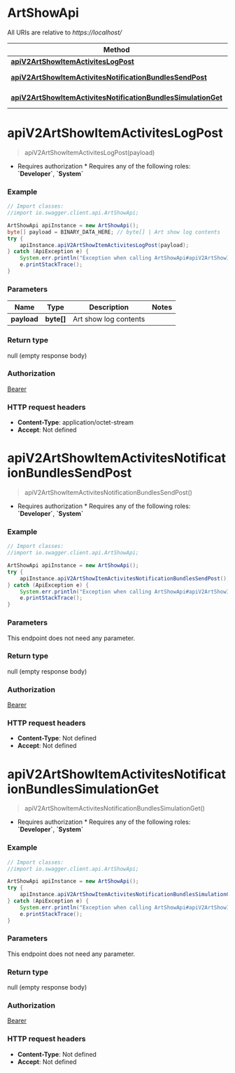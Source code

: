 # ArtShowApi

All URIs are relative to *https://localhost/*

Method | HTTP request | Description
------------- | ------------- | -------------
[**apiV2ArtShowItemActivitesLogPost**](ArtShowApi.md#apiV2ArtShowItemActivitesLogPost) | **POST** /Api/v2/ArtShow/ItemActivites/Log | 
[**apiV2ArtShowItemActivitesNotificationBundlesSendPost**](ArtShowApi.md#apiV2ArtShowItemActivitesNotificationBundlesSendPost) | **POST** /Api/v2/ArtShow/ItemActivites/NotificationBundles/Send | 
[**apiV2ArtShowItemActivitesNotificationBundlesSimulationGet**](ArtShowApi.md#apiV2ArtShowItemActivitesNotificationBundlesSimulationGet) | **GET** /Api/v2/ArtShow/ItemActivites/NotificationBundles/Simulation | 


<a name="apiV2ArtShowItemActivitesLogPost"></a>
# **apiV2ArtShowItemActivitesLogPost**
> apiV2ArtShowItemActivitesLogPost(payload)



  * Requires authorization     * Requires any of the following roles: **&#x60;Developer&#x60;**, **&#x60;System&#x60;**

### Example
```java
// Import classes:
//import io.swagger.client.api.ArtShowApi;

ArtShowApi apiInstance = new ArtShowApi();
byte[] payload = BINARY_DATA_HERE; // byte[] | Art show log contents
try {
    apiInstance.apiV2ArtShowItemActivitesLogPost(payload);
} catch (ApiException e) {
    System.err.println("Exception when calling ArtShowApi#apiV2ArtShowItemActivitesLogPost");
    e.printStackTrace();
}
```

### Parameters

Name | Type | Description  | Notes
------------- | ------------- | ------------- | -------------
 **payload** | **byte[]**| Art show log contents |

### Return type

null (empty response body)

### Authorization

[Bearer](../README.md#Bearer)

### HTTP request headers

 - **Content-Type**: application/octet-stream
 - **Accept**: Not defined

<a name="apiV2ArtShowItemActivitesNotificationBundlesSendPost"></a>
# **apiV2ArtShowItemActivitesNotificationBundlesSendPost**
> apiV2ArtShowItemActivitesNotificationBundlesSendPost()



  * Requires authorization     * Requires any of the following roles: **&#x60;Developer&#x60;**, **&#x60;System&#x60;**

### Example
```java
// Import classes:
//import io.swagger.client.api.ArtShowApi;

ArtShowApi apiInstance = new ArtShowApi();
try {
    apiInstance.apiV2ArtShowItemActivitesNotificationBundlesSendPost();
} catch (ApiException e) {
    System.err.println("Exception when calling ArtShowApi#apiV2ArtShowItemActivitesNotificationBundlesSendPost");
    e.printStackTrace();
}
```

### Parameters
This endpoint does not need any parameter.

### Return type

null (empty response body)

### Authorization

[Bearer](../README.md#Bearer)

### HTTP request headers

 - **Content-Type**: Not defined
 - **Accept**: Not defined

<a name="apiV2ArtShowItemActivitesNotificationBundlesSimulationGet"></a>
# **apiV2ArtShowItemActivitesNotificationBundlesSimulationGet**
> apiV2ArtShowItemActivitesNotificationBundlesSimulationGet()



  * Requires authorization     * Requires any of the following roles: **&#x60;Developer&#x60;**, **&#x60;System&#x60;**

### Example
```java
// Import classes:
//import io.swagger.client.api.ArtShowApi;

ArtShowApi apiInstance = new ArtShowApi();
try {
    apiInstance.apiV2ArtShowItemActivitesNotificationBundlesSimulationGet();
} catch (ApiException e) {
    System.err.println("Exception when calling ArtShowApi#apiV2ArtShowItemActivitesNotificationBundlesSimulationGet");
    e.printStackTrace();
}
```

### Parameters
This endpoint does not need any parameter.

### Return type

null (empty response body)

### Authorization

[Bearer](../README.md#Bearer)

### HTTP request headers

 - **Content-Type**: Not defined
 - **Accept**: Not defined


